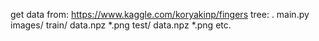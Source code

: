 get data from: https://www.kaggle.com/koryakinp/fingers
tree:
    .
    main.py
    images/
        train/
            data.npz
            *.png
        test/
            data.npz
            *.png
    etc.
